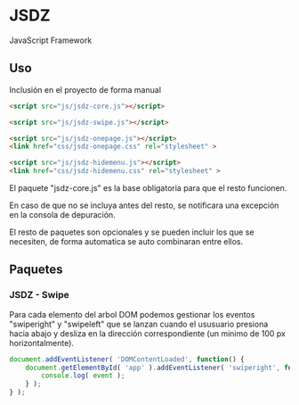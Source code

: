 # JSDZ
JavaScript Framework

## Uso
Inclusión en el proyecto de forma manual
```html
<script src="js/jsdz-core.js"></script>

<script src="js/jsdz-swipe.js"></script>

<script src="js/jsdz-onepage.js"></script>
<link href="css/jsdz-onepage.css" rel="stylesheet" >

<script src="js/jsdz-hidemenu.js"></script>
<link href="css/jsdz-hidemenu.css" rel="stylesheet" >
```

El paquete "jsdz-core.js" es la base obligatoria para que el resto funcionen.

En caso de que no se incluya antes del resto, se notificara una excepción en la consola de depuración.

El resto de paquetes son opcionales y se pueden incluir los que se necesiten, de forma automatica se auto combinaran entre ellos.

## Paquetes
### JSDZ - Swipe
Para cada elemento del arbol DOM podemos gestionar los eventos "swiperight" y "swipeleft" que se lanzan cuando el ususuario presiona hacia abajo y desliza en la dirección correspondiente (un minimo de 100 px horizontalmente).
```javascript
document.addEventListener( 'DOMContentLoaded', function() {
	document.getElementById( 'app' ).addEventListener( 'swiperight', function( event ) {
		console.log( event );
	} );
} );
```
